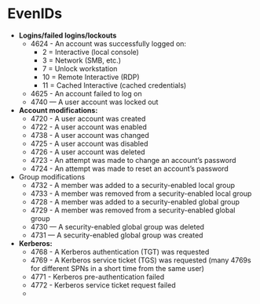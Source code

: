 # EvenIDs



* **Logins/failed logins/lockouts**
  * 4624 - An account was successfully logged on:
    * 2 = Interactive (local console)
    * 3 = Network (SMB, etc.)
    * 7 = Unlock workstation
    * 10 = Remote Interactive (RDP)
    * 11 = Cached Interactive (cached credentials)
  * 4625 - An account failed to log on
  * 4740 — A user account was locked out
* **Account modifications:**
  * 4720 - A user account was created
  * 4722 - A user account was enabled
  * 4738 - A user account was changed
  * 4725 - A user account was disabled
  * 4726 - A user account was deleted
  * 4723 - An attempt was made to change an account’s password
  * 4724 - An attempt was made to reset an account’s password
* Group modifications
  * 4732 - A member was added to a security-enabled local group
  * 4733 - A member was removed from a security-enabled local group
  * 4728 - A member was added to a security-enabled global group
  * 4729 - A member was removed from a security-enabled global group
  * 4730 — A security-enabled global group was deleted
  * 4731 — A security-enabled global group was created
* **Kerberos:**
  * 4768 - A Kerberos authentication (TGT) was requested
  * 4769 - A Kerberos service ticket (TGS) was requested (many 4769s for different SPNs in a short time from the same user)
  * 4771 - Kerberos pre-authentication failed
  * 4772 - Kerberos service ticket request failed
  *
